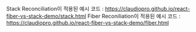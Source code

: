Stack Reconciliation이 적용된 예시 코드 : https://claudiopro.github.io/react-fiber-vs-stack-demo/stack.html
Fiber Reconiliation이 적용된 예시 코드 : https://claudiopro.github.io/react-fiber-vs-stack-demo/fiber.html
